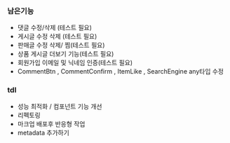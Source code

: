 ### 남은기능

- 댓글 수정/삭제 (테스트 필요)
- 게시글 수정 삭제 (테스트 필요)
- 판매글 수정 삭제/ 찜(테스트 필요)
- 상품 게시글 더보기 기능(테스트 필요)
- 회원가입 이메일 및 닉네임 인증(테스트 필요)
- CommentBtn , CommentConfirm , ItemLike , SearchEngine any타입 수정

### tdl

- 성능 최적화 / 컴포넌트 기능 개선
- 리펙토링
- 마크업 배포후 반응형 작업
- metadata 추가하기
